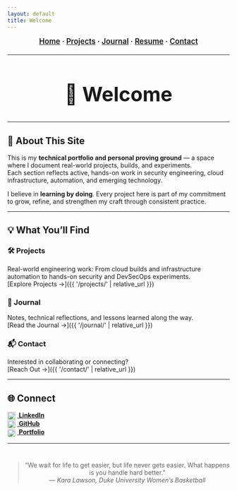 ```yaml
---
layout: default
title: Welcome
---
```


<!-- ──────────────── NAVIGATION BAR ──────────────── -->
<div align="center" style="font-size:1.05rem; font-weight:600; margin-bottom:20px;">
  <a href="{{ '/' | relative_url }}">Home</a> ·
  <a href="{{ '/projects/' | relative_url }}">Projects</a> ·
  <a href="{{ '/journal/' | relative_url }}">Journal</a> ·
  <a href="{{ '/resume/' | relative_url }}">Resume</a> ·
  <a href="{{ '/contact/' | relative_url }}">Contact</a>
</div>

---

<!-- ──────────────── HERO / TITLE SECTION ──────────────── -->
<div align="center" style="margin-top:35px; margin-bottom:35px;">

<h1 style="font-size:2.8rem; margin-bottom:0;">👋 Welcome</h1>

</div>

---

## 🧭 About This Site

This is my **technical portfolio and personal proving ground** — a space where I document real-world projects, builds, and experiments.  
Each section reflects active, hands-on work in security engineering, cloud infrastructure, automation, and emerging technology.

I believe in **learning by doing**. Every project here is part of my commitment to grow, refine, and strengthen my craft through consistent practice.

---

## 💡 What You’ll Find

### 🛠️ Projects  
Real-world engineering work: From cloud builds and infrastructure automation to hands-on security and DevSecOps experiments.  
[Explore Projects →]({{ '/projects/' | relative_url }})

### 📓 Journal  
Notes, technical reflections, and lessons learned along the way.  
[Read the Journal →]({{ '/journal/' | relative_url }})


### 📬 Contact  
Interested in collaborating or connecting?  
[Reach Out →]({{ '/contact/' | relative_url }})

---

## 🌐 Connect

[<img src="https://cdn.jsdelivr.net/gh/simple-icons/simple-icons/icons/linkedin.svg" alt="LinkedIn" width="18" height="18" style="vertical-align:middle; margin-right:4px;"/> **LinkedIn**](https://linkedin.com/in/kristophertaylorsec)  
[<img src="https://cdn.jsdelivr.net/gh/simple-icons/simple-icons/icons/github.svg" alt="GitHub" width="18" height="18" style="vertical-align:middle; margin-right:4px;"/> **GitHub**](https://github.com/KristopherTaylorSec)  
[<img src="https://upload.wikimedia.org/wikipedia/commons/1/15/Red_Apple.jpg" alt="Apple Portfolio Icon" width="18" height="18" style="vertical-align:middle; border-radius:3px; margin-right:4px;"/> **Portfolio**](https://kristophertaylorsec.github.io)



---

<div align="center" style="margin-top:40px;">

> “We wait for life to get easier, but life never gets easier. What happens is you handle hard better.”  
> — *Kara Lawson, Duke University Women’s Basketball*

</div>
